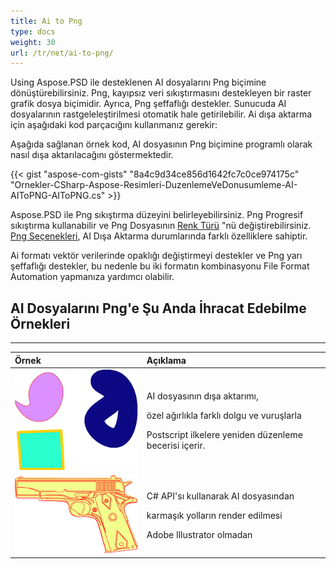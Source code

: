 ```yaml
---
title: Ai to Png
type: docs
weight: 30
url: /tr/net/ai-to-png/
---
```


Using Aspose.PSD ile desteklenen AI dosyalarını Png biçimine dönüştürebilirsiniz. Png, kayıpsız veri sıkıştırmasını destekleyen bir raster grafik dosya biçimidir. Ayrıca, Png şeffaflığı destekler. Sunucuda AI dosyalarının rastgeleleştirilmesi otomatik hale getirilebilir. Ai dışa aktarma için aşağıdaki kod parçacığını kullanmanız gerekir:

Aşağıda sağlanan örnek kod, AI dosyasının Png biçimine programlı olarak nasıl dışa aktarılacağını göstermektedir.

{{< gist "aspose-com-gists" "8a4c9d34ce856d1642fc7c0ce974175c" "Ornekler-CSharp-Aspose-Resimleri-DuzenlemeVeDonusumleme-AI-AIToPNG-AIToPNG.cs" >}}

Aspose.PSD ile Png sıkıştırma düzeyini belirleyebilirsiniz. Png Progresif sıkıştırma kullanabilir ve Png Dosyasının [Renk Türü](https://reference.aspose.com/psd/net/aspose.psd.imageoptions/pngoptions/properties/colortype) "nü değiştirebilirsiniz. [Png Seçenekleri](https://reference.aspose.com/psd/net/aspose.psd.imageoptions/pngoptions), AI Dışa Aktarma durumlarında farklı özelliklere sahiptir.

Ai formatı vektör verilerinde opaklığı değiştirmeyi destekler ve Png yarı şeffaflığı destekler, bu nedenle bu iki formatın kombinasyonu File Format Automation yapmanıza yardımcı olabilir.
## **AI Dosyalarını Png'e Şu Anda İhracat Edebilme Örnekleri**
-----

|**Örnek**|**Açıklama**|
| :- | :- |
|![yapılacak:resim_alt_metin](ai-to-png_1.png)|<p>AI dosyasının dışa aktarımı,</p><p>özel ağırlıkla farklı dolgu ve vuruşlarla</p><p>Postscript ilkelere yeniden düzenleme becerisi içerir.</p>|
|![yapılacak:resim_alt_metin](ai-to-png_2.png)|<p>C# API'sı kullanarak AI dosyasından</p><p>karmaşık yolların render edilmesi</p><p>Adobe Illustrator olmadan</p>|
